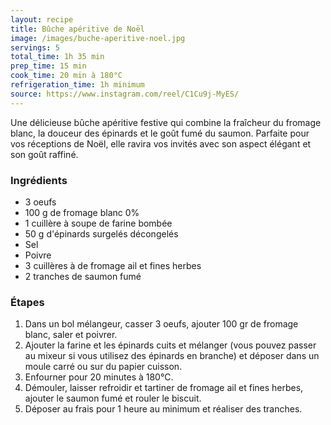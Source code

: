 ```yaml
---
layout: recipe
title: Bûche apéritive de Noël
image: /images/buche-aperitive-noel.jpg
servings: 5
total_time: 1h 35 min
prep_time: 15 min
cook_time: 20 min à 180°C
refrigeration_time: 1h minimum
source: https://www.instagram.com/reel/C1Cu9j-MyES/
---
```


Une délicieuse bûche apéritive festive qui combine la fraîcheur du fromage blanc, la douceur des épinards et le goût fumé du saumon. Parfaite pour vos réceptions de Noël, elle ravira vos invités avec son aspect élégant et son goût raffiné.

### Ingrédients
- 3 oeufs
- 100 g de fromage blanc 0%
- 1 cuillère à soupe de farine bombée
- 50 g d'épinards surgelés décongelés
- Sel
- Poivre
- 3 cuillères à de fromage ail et fines herbes
- 2 tranches de saumon fumé

### Étapes
1. Dans un bol mélangeur, casser 3 oeufs, ajouter 100 gr de fromage blanc, saler et poivrer.
2. Ajouter la farine et les épinards cuits et mélanger (vous pouvez passer au mixeur si vous utilisez des épinards en branche) et déposer dans un moule carré ou sur du papier cuisson.
3. Enfourner pour 20 minutes à 180°C.
4. Démouler, laisser refroidir et tartiner de fromage ail et fines herbes, ajouter le saumon fumé et rouler le biscuit.
5. Déposer au frais pour 1 heure au minimum et réaliser des tranches. 